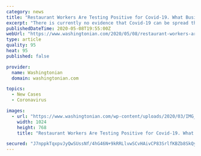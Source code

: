 ```yaml
---
category: news
title: "Restaurant Workers Are Testing Positive for Covid-19. What Businesses Do Next Is Uncertain."
excerpt: "There is currently no evidence that Covid-19 can be spread through food or packaging ... “Candidly, we’re planing in the next nine months for employees to test positive. It’s about what we can do to keep everyone safe,” says Dana. “Are people want to come and eat pizza because they know we had a positive case? Maybe not, but we ..."
publishedDateTime: 2020-05-08T19:55:00Z
webUrl: "https://www.washingtonian.com/2020/05/08/restaurant-workers-are-testing-positive-for-covid-19-what-businesses-do-next-is-uncertain/"
type: article
quality: 95
heat: 95
published: false

provider:
  name: Washingtonian
  domain: washingtonian.com

topics:
  - New Cases
  - Coronavirus

images:
  - url: "https://www.washingtonian.com/wp-content/uploads/2020/03/IMG_1137-1024x768.jpg"
    width: 1024
    height: 768
    title: "Restaurant Workers Are Testing Positive for Covid-19. What Businesses Do Next Is Uncertain."

secured: "J7nppkTqxpvJyQwSUssNf/4hG46N+9kRRLlvwSCvHAivCP83SrlfKBZb8SkQyMpPrGJOWb/uo+t1PnOikANl/4e9/Kg1eTbLFvyNdMq1Zp/5fhNPZhnZR9FsOUvUzDOPCVMePBXrxoUmo/kGI8qLfVm/fXFXnZ1MLH4q587RqLKBfBcboeZBzTkNPoA02pvHGcv/m5zW7t9Q86EvwdfTkSV6zeKBDLX7P2xKve166dZ9AUI4paZk3DNn9LYGhjf2sNgUrOyY3ROPedf6yp1+IeVfdcopNBl6Et8YSN3kdHUNIc88hd8BLX7MM3ZCEBel;d29yWURdfAC7CFs14gjw7Q=="
---
```


